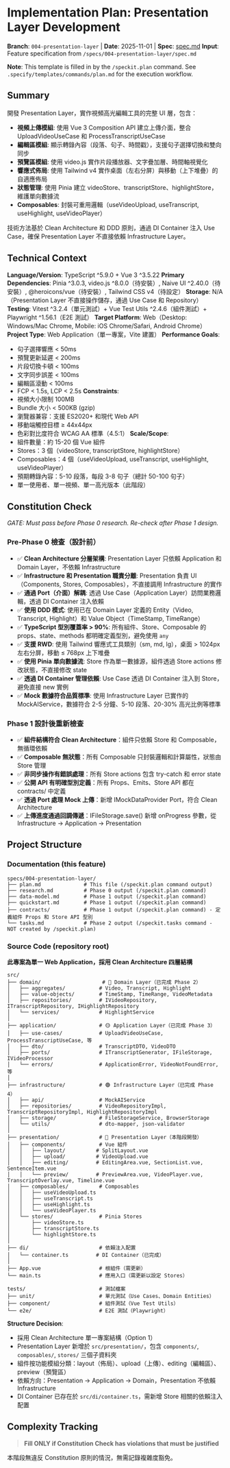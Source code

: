 # Implementation Plan: Presentation Layer Development

**Branch**: `004-presentation-layer` | **Date**: 2025-11-01 | **Spec**: [spec.md](./spec.md)
**Input**: Feature specification from `/specs/004-presentation-layer/spec.md`

**Note**: This template is filled in by the `/speckit.plan` command. See `.specify/templates/commands/plan.md` for the execution workflow.

## Summary

開發 Presentation Layer，實作視頻高光編輯工具的完整 UI 層，包含：
- **視頻上傳模組**: 使用 Vue 3 Composition API 建立上傳介面，整合 UploadVideoUseCase 和 ProcessTranscriptUseCase
- **編輯區模組**: 顯示轉錄內容（段落、句子、時間戳），支援句子選擇切換和雙向同步
- **預覽區模組**: 使用 video.js 實作片段播放器、文字疊加層、時間軸視覺化
- **響應式佈局**: 使用 Tailwind v4 實作桌面（左右分屏）與移動（上下堆疊）的自適應佈局
- **狀態管理**: 使用 Pinia 建立 videoStore、transcriptStore、highlightStore，維護單向數據流
- **Composables**: 封裝可重用邏輯（useVideoUpload, useTranscript, useHighlight, useVideoPlayer）

技術方法基於 Clean Architecture 和 DDD 原則，通過 DI Container 注入 Use Case，確保 Presentation Layer 不直接依賴 Infrastructure Layer。

## Technical Context

**Language/Version**: TypeScript ^5.9.0 + Vue 3 ^3.5.22
**Primary Dependencies**: Pinia ^3.0.3, video.js ^8.0.0（待安裝）, Naive UI ^2.40.0（待安裝）, @heroicons/vue（待安裝）, Tailwind CSS v4（待設定）
**Storage**: N/A（Presentation Layer 不直接操作儲存，通過 Use Case 和 Repository）
**Testing**: Vitest ^3.2.4（單元測試）+ Vue Test Utils ^2.4.6（組件測試）+ Playwright ^1.56.1（E2E 測試）
**Target Platform**: Web（Desktop: Windows/Mac Chrome, Mobile: iOS Chrome/Safari, Android Chrome）
**Project Type**: Web Application（單一專案，Vite 建置）
**Performance Goals**:
  - 句子選擇響應 < 50ms
  - 預覽更新延遲 < 200ms
  - 片段切換卡頓 < 100ms
  - 文字同步誤差 < 100ms
  - 編輯區滾動 < 100ms
  - FCP < 1.5s, LCP < 2.5s
**Constraints**:
  - 視頻大小限制 100MB
  - Bundle 大小 < 500KB (gzip)
  - 瀏覽器兼容：支援 ES2020+ 和現代 Web API
  - 移動端觸控目標 ≥ 44x44px
  - 色彩對比度符合 WCAG AA 標準（4.5:1）
**Scale/Scope**:
  - 組件數量：約 15-20 個 Vue 組件
  - Stores：3 個（videoStore, transcriptStore, highlightStore）
  - Composables：4 個（useVideoUpload, useTranscript, useHighlight, useVideoPlayer）
  - 預期轉錄內容：5-10 段落，每段 3-8 句子（總計 50-100 句子）
  - 單一使用者、單一視頻、單一高光版本（此階段）

## Constitution Check

*GATE: Must pass before Phase 0 research. Re-check after Phase 1 design.*

### Pre-Phase 0 檢查（設計前）

- ✅ **Clean Architecture 分層架構**: Presentation Layer 只依賴 Application 和 Domain Layer，不依賴 Infrastructure
- ✅ **Infrastructure 和 Presentation 職責分離**: Presentation 負責 UI（Components, Stores, Composables），不直接調用 Infrastructure 的實作
- ✅ **通過 Port（介面）解耦**: 透過 Use Case（Application Layer）訪問業務邏輯，透過 DI Container 注入依賴
- ✅ **使用 DDD 模式**: 使用已在 Domain Layer 定義的 Entity（Video, Transcript, Highlight）和 Value Object（TimeStamp, TimeRange）
- ✅ **TypeScript 型別覆蓋率 > 90%**: 所有組件、Store、Composable 的 props、state、methods 都明確定義型別，避免使用 `any`
- ✅ **支援 RWD**: 使用 Tailwind 響應式工具類別（sm, md, lg），桌面 > 1024px 左右分屏，移動 ≤ 768px 上下堆疊
- ✅ **使用 Pinia 單向數據流**: Store 作為單一數據源，組件透過 Store actions 修改狀態，不直接修改 state
- ✅ **透過 DI Container 管理依賴**: Use Case 透過 DI Container 注入到 Store，避免直接 new 實例
- ✅ **Mock 數據符合品質標準**: 使用 Infrastructure Layer 已實作的 MockAIService，數據符合 2-5 分鐘、5-10 段落、20-30% 高光比例等標準

### Phase 1 設計後重新檢查

- ✅ **組件結構符合 Clean Architecture**：組件只依賴 Store 和 Composable，無循環依賴
- ✅ **Composable 無狀態**：所有 Composable 只封裝邏輯和計算屬性，狀態由 Store 管理
- ✅ **非同步操作有錯誤處理**：所有 Store actions 包含 try-catch 和 error state
- ✅ **公開 API 有明確型別定義**：所有 Props、Emits、Store API 都在 contracts/ 中定義
- ✅ **透過 Port 處理 Mock 上傳**：新增 IMockDataProvider Port，符合 Clean Architecture
- ✅ **上傳進度通過回調傳遞**：IFileStorage.save() 新增 onProgress 參數，從 Infrastructure → Application → Presentation

## Project Structure

### Documentation (this feature)

```text
specs/004-presentation-layer/
├── plan.md              # This file (/speckit.plan command output)
├── research.md          # Phase 0 output (/speckit.plan command)
├── data-model.md        # Phase 1 output (/speckit.plan command)
├── quickstart.md        # Phase 1 output (/speckit.plan command)
├── contracts/           # Phase 1 output (/speckit.plan command) - 定義組件 Props 和 Store API 型別
└── tasks.md             # Phase 2 output (/speckit.tasks command - NOT created by /speckit.plan)
```

### Source Code (repository root)

**此專案為單一 Web Application，採用 Clean Architecture 四層結構**

```text
src/
├── domain/                    # 🔴 Domain Layer（已完成 Phase 2）
│   ├── aggregates/           # Video, Transcript, Highlight
│   ├── value-objects/        # TimeStamp, TimeRange, VideoMetadata
│   ├── repositories/         # IVideoRepository, ITranscriptRepository, IHighlightRepository
│   └── services/             # HighlightService
│
├── application/              # 🟡 Application Layer（已完成 Phase 3）
│   ├── use-cases/            # UploadVideoUseCase, ProcessTranscriptUseCase, 等
│   ├── dto/                  # TranscriptDTO, VideoDTO
│   ├── ports/                # ITranscriptGenerator, IFileStorage, IVideoProcessor
│   └── errors/               # ApplicationError, VideoNotFoundError, 等
│
├── infrastructure/           # 🟢 Infrastructure Layer（已完成 Phase 4）
│   ├── api/                  # MockAIService
│   ├── repositories/         # VideoRepositoryImpl, TranscriptRepositoryImpl, HighlightRepositoryImpl
│   ├── storage/              # FileStorageService, BrowserStorage
│   └── utils/                # dto-mapper, json-validator
│
├── presentation/             # 🔵 Presentation Layer（本階段開發）
│   ├── components/           # Vue 組件
│   │   ├── layout/          # SplitLayout.vue
│   │   ├── upload/          # VideoUpload.vue
│   │   ├── editing/         # EditingArea.vue, SectionList.vue, SentenceItem.vue
│   │   └── preview/         # PreviewArea.vue, VideoPlayer.vue, TranscriptOverlay.vue, Timeline.vue
│   ├── composables/          # Composables
│   │   ├── useVideoUpload.ts
│   │   ├── useTranscript.ts
│   │   ├── useHighlight.ts
│   │   └── useVideoPlayer.ts
│   └── stores/               # Pinia Stores
│       ├── videoStore.ts
│       ├── transcriptStore.ts
│       └── highlightStore.ts
│
├── di/                       # 依賴注入配置
│   └── container.ts         # DI Container（已完成）
│
├── App.vue                   # 根組件（需更新）
└── main.ts                   # 應用入口（需更新以設定 Stores）

tests/                        # 測試檔案
├── unit/                     # 單元測試（Use Cases、Domain Entities）
├── component/                # 組件測試（Vue Test Utils）
└── e2e/                      # E2E 測試（Playwright）
```

**Structure Decision**:
- 採用 Clean Architecture 單一專案結構（Option 1）
- Presentation Layer 新增於 `src/presentation/`，包含 `components/`, `composables/`, `stores/` 三個子資料夾
- 組件按功能模組分類：layout（佈局）、upload（上傳）、editing（編輯區）、preview（預覽區）
- 依賴方向：Presentation → Application → Domain，Presentation 不依賴 Infrastructure
- DI Container 已存在於 `src/di/container.ts`，需新增 Store 相關的依賴注入配置

## Complexity Tracking

> **Fill ONLY if Constitution Check has violations that must be justified**

本階段無違反 Constitution 原則的情況，無需記錄複雜度豁免。
